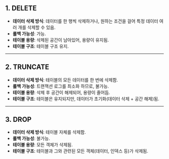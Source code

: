 ## 1. DELETE
- **데이터 삭제 방식**: 데이터를 한 행씩 삭제하거나, 원하는 조건을 걸어 특정 데이터 여러 개를 삭제할 수 있음.
- **롤백 가능성**: 가능.
- **테이블 용량**: 삭제된 공간이 남아있어, 용량이 유지됨.
- **테이블 구조**: 테이블 구조 유지.

---

## 2. TRUNCATE
- **데이터 삭제 방식**: 테이블의 모든 데이터를 한 번에 삭제함.
- **롤백 가능성**: 트랜잭션 로그를 최소화 하므로, 불가능.
- **테이블 용량**: 삭제 후 공간이 해제되어, 용량이 줄어듬.
- **테이블 구조**: 테이블은 유지되지만, 데이터가 초기화(데이터 삭제 + 공간 해제)됨.

---

## 3. DROP
- **데이터 삭제 방식**: 테이블 자체를 삭제함.
- **롤백 가능성**: 불가능.
- **테이블 용량**: 모든 객체가 삭제됨.
- **테이블 구조**: 테이블과 그와 관련된 모든 객체(데이터, 인덱스 등)가 삭제됨.
